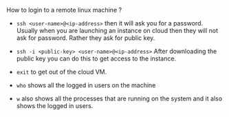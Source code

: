 How to login to a remote linux machine ?

- `ssh <user-name>@<ip-address>` then it will ask you for a password. Usually when you are launching an instance on cloud then they will not ask for password. Rather they ask for public key.

- `ssh -i <public-key> <user-name>@<ip-address>` After downloading the public key you can do this to get access to the instance.

- `exit` to get out of the cloud VM.

- `who` shows all the logged in users on the machine
- `w` also shows all the processes that are running on the system and it also shows the logged in users.